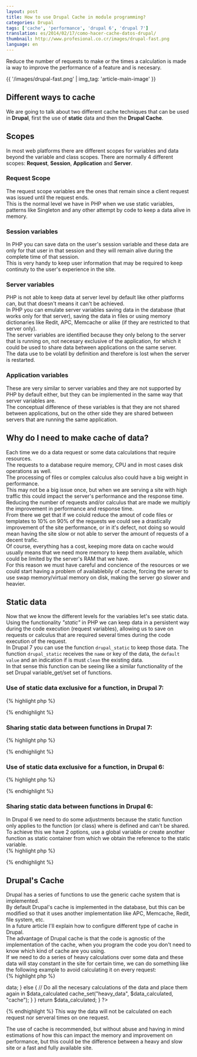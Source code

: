 ```yaml
---
layout: post
title: How to use Drupal Cache in module programming?
categories: Drupal
tags: ['cache', 'performance', 'drupal 6', 'drupal 7']
translation: es/2014/02/17/como-hacer-cache-datos-drupal/
thumbnail: http://www.profesional.co.cr/images/drupal-fast.png
language: en
---
```

Reduce the number of requests to make or the times a calculation is made
ia way to improve the performance of a feature and is necesary.  

{{ '/images/drupal-fast.png' | img_tag: 'article-main-image' }}

## Different ways to cache
We are going to talk about two different cache techniques that can be
used in __Drupal__, first the use of __static__ data and then the
__Drupal Cache__.

## Scopes
In most web platforms there are different scopes for variables and data
beyond the variable and class scopes.
There are normally 4 different scopes: __Request__, __Session__,
__Application__ and __Server__.

### Request Scope
The request scope variables are the ones that remain since a client
request was issued until the request ends.  
This is the normal level we have in PHP when we use static variables,
patterns like Singleton and any other attempt by code to keep a data
alive in memory.  

### Session variables
In PHP you can save data on the user's session variable and these data
are only for that user in that session and they will remain alive during
the complete time of that session.  
This is very handy to keep user information that may be required to keep
continuty to the user's experience in the site.

### Server variables
PHP is not able to keep data at server level by default like other
platforms can, but that doesn't means it can't be achieved.  
In PHP you can emulate server variables saving data in the database
(that works only for that server), saving the data in files or using
memory dictionaries like Redit, APC, Memcache or alike (if they are
restricted to that server only).  
The server variables are identified because they only belong to the
server that is running on, not necesary exclusive of the application,
for which it could be used to share data between applications on the
same server.  
The data use to be volatil by definition and therefore is lost when the
server is restarted.  

### Application variables
These are very similar to server variables and they are not supported by
PHP by default either, but they can be implemented in the same way that
server variables are.  
The conceptual difference of these variables is that they are not shared
between applications, but on the other side they are shared between
servers that are running the same application.  

## Why do I need to make cache of data?
Each time we do a data request or some data calculations that require
resources.  
The requests to a database require memory, CPU and in most cases disk
operations as well.  
The processing of files or complex calculus also could have a big weight
in performance.  
This may not be a big issue once, but when we are serving a site with
high traffic this could impact the server's performance and the response
time.  
Reducing the number of requests and/or calculus that are made we
multiply the improvement in performance and response time.  
From there we get that if we coiuld reduce the amout of code files or
templates to 10% on 90% of the requests we could see a drastically
improvement of the site performance, or in it's defect, not doing so
would mean having the site slow or not able to server the amount of
requests of a decent trafic.  
Of course, everything has a cost, keeping more data on cache would
usually means that we need more memory to keep them available, which
could be limited by the server's RAM that we have.  
For this reason we must have careful and concience of the resources or
we could start having a problem of availablebily of cache, forcing the
server to use swap memory/virtual memory on disk, making the server go
slower and heavier.  

## Static data
Now that we know the different levels for the variables let's see static
data.  
Using the functionality _"static"_ in PHP we can keep data in a
persistent way during the code execution (request variables), allowing
us to save on requests or calculus that are required several times
during the code execution of the request.  
In Drupal 7 you can use the function `drupal_static` to keep those data.
The function `drupal_static` receives the `name` or key of the data, the
`default value` and an indication if is must `clean` the existing data.  
In that sense this function can be seeing like a similar functionality
of the set Drupal variable\_get/set set of functions.  

### Use of static data exclusive for a function, in Drupal 7:
{% highlight php %}
<?php
function my_funcion() {
  // The function name it is used as the key
  $data_list = &drupal_static(__FUNCTION__);

  // If the data has not being requested/calculated yet we do it now
  if (!isset($data_list) {
    // Obtain the data from the database and make calculations
  }
  // The second time that this function is called the data will be alredy define and they will not be requested again

  // Use $data_list
}
?>
{% endhighlight %}

### Sharing static data between functions in Drupal 7:
{% highlight php %}
<?php
function one_funcion() {
  $data_list = &drupal_static("shared data");
  // Use $data_list and modify it in the variable
}

function another_funcion() {
  $data_list = &drupal_static("shared data");
  // Use $data_list and modify it in the variable
}
?>
{% endhighlight %}

### Use of static data exclusive for a function, in Drupal 6:
{% highlight php %}
<?php
function my_funcion() {
  static $data_list;

  // If the data has not being defined yet then we defined
  if (!isset($data_list) {
    // Obtain and calculate data
  }
  // The second time that the function is called the data will be defined and no need to get them or calculate them again

  // Use the data form $data_list and save modifications to the variable
}
?>
{% endhighlight %}

### Sharing static data between functions in Drupal 6:
In Drupal 6 we need to do some adjustments because the static function
only applies to the function (or class) where is defined and can't be
shared.  
To achieve this we have 2 options, use a global variable or create
another function as static container from which we obtain the reference
to the static variable.  
{% highlight php %}
<?php
function one_funcion() {
  global $data_list
  // Use $data_list and modify it in the variable
}

function another_funcion() {
  global $data_list
  // Use $data_list and modify it in the variable
}
?>
{% endhighlight %}

## Drupal's Cache
Drupal has a series of functions to use the generic cache system that is
implemented.  
By default Drupal's cache is implemented in the database, but this can
be modified so that it uses another implementation like APC, Memcache,
Redit, file system, etc.  
In a future article I'll explain how to configure different type of
cache in Drupal.  
The advantage of Drupal cache is that the code is agnostic of the
implementation of the cache, when you program the code you don't need to
know which kind of cache are you using.  
If we need to do a series of heavy calculations over some data and these
data will stay constant in the site for certain time, we can do
something like the following example to avoid calculating it on every
request:  
{% highlight php %}
<?php
function calculate_heavy_data() {
  $data_calculated = drupal_static(__FUNCTION__); // Drupal 7 version
  //static $data_calculated; // Drupal 6 version

  if (!isset($data_calculated)) {
    if ($cache = cache_get("heavy_data")) {
      $data_calculated = $cache->data;
    } else {
      // Do all the necesary calculations of the data and place them
again in $data_calculated
      cache_set("heavy_data", $data_calculated, "cache");
    }
  }
  return $data_calculated;
}
?>
{% endhighlight %}
This way the data will not be calculated on each request nor serveral
times on one request.

The use of cache is recommended, but without abuse and having in mind
estimations of how this can impact the memory and improvement on
performance, but this could be the difference between a heavy and slow
site or a fast and fully available site.
